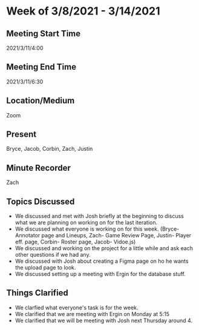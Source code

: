 # Week of 3/8/2021 - 3/14/2021

## Meeting Start Time

2021/3/11/4:00

## Meeting End Time

2021/3/11/6:30

## Location/Medium

Zoom

## Present

Bryce, Jacob, Corbin, Zach, Justin

## Minute Recorder

Zach

## Topics Discussed
- We discussed and met with Josh briefly at the beginning to discuss what we are planning on working on for the last iteration. 
- We discussed what everyone is working on for this week. (Bryce- Annotator page and Lineups, Zach- Game Review Page, Justin- Player eff. page, Corbin- Roster page, Jacob- Vidoe.js)
- We discussed and working on the project for a little while and ask each other questions if we had any.
- We discussed with Josh about creating a Figma page on ho he wants the upload page to look.  
- We discussed setting up a meeting with Ergin for the database stuff.   

## Things Clarified
- We clarfied what everyone's task is for the week. 
- We clarified that we are meeting with Ergin on Monday at 5:15
- We clarified that we will be meeting with Josh next Thursday around 4.   
